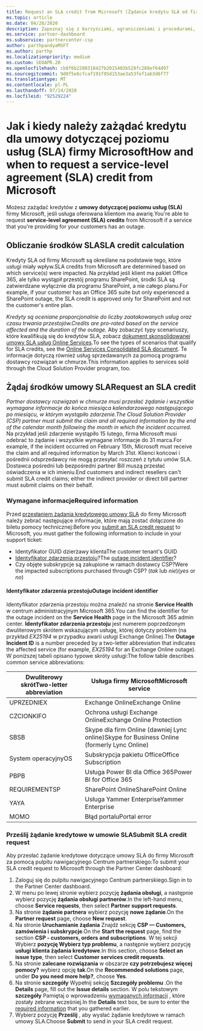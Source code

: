 ```yaml
---
title: Request an SLA credit from Microsoft (Żądanie kredytu SLA od firmy Microsoft)
ms.topic: article
ms.date: 04/28/2020
description: Zapoznaj się z korzyściami, ograniczeniami i procedurami, aby zażądać środków w ramach umowy dotyczącej poziomu usług (SLA) firmy Microsoft, jeśli klienci napotykają awarię usługi.
ms.service: partner-dashboard
ms.subservice: partnercenter-csp
author: parthpandyaMSFT
ms.author: parthp
ms.localizationpriority: medium
ms.custom: SEOAPR.20
ms.openlocfilehash: cb8f6b2280318427b2015403b528fc288ef64d97
ms.sourcegitcommit: 9d0f5e6cfcaf191f95d153ae3a53fef1ab3d6f77
ms.translationtype: MT
ms.contentlocale: pl-PL
ms.lasthandoff: 07/14/2020
ms.locfileid: "92529224"
---
```

# <a name="how-and-when-to-request-a-service-level-agreement-sla-credit-from-microsoft"></a><span data-ttu-id="72c95-103">Jak i kiedy należy zażądać kredytu dla umowy dotyczącej poziomu usług (SLA) firmy Microsoft</span><span class="sxs-lookup"><span data-stu-id="72c95-103">How and when to request a service-level agreement (SLA) credit from Microsoft</span></span>

<span data-ttu-id="72c95-104">Możesz zażądać kredytów z **umowy dotyczącej poziomu usług (SLA)** firmy Microsoft, jeśli usługa oferowana klientom ma awarię.</span><span class="sxs-lookup"><span data-stu-id="72c95-104">You're able to request **service-level agreement (SLA) credits** from Microsoft if a service that you're providing for your customers has an outage.</span></span>

## <a name="sla-credit-calculation"></a><span data-ttu-id="72c95-105">Obliczanie środków SLA</span><span class="sxs-lookup"><span data-stu-id="72c95-105">SLA credit calculation</span></span>

<span data-ttu-id="72c95-106">Kredyty SLA od firmy Microsoft są określane na podstawie tego, które usługi miały wpływ.</span><span class="sxs-lookup"><span data-stu-id="72c95-106">SLA credits from Microsoft are determined based on which service(s) were impacted.</span></span> <span data-ttu-id="72c95-107">Na przykład jeśli klient ma pakiet Office 365, ale tylko wystąpił przestój programu SharePoint, środki SLA są zatwierdzane wyłącznie dla programu SharePoint, a nie całego planu.</span><span class="sxs-lookup"><span data-stu-id="72c95-107">For example, if your customer has an Office 365 suite but only experienced a SharePoint outage, the SLA credit is approved only for SharePoint and not the customer's entire plan.</span></span>

<span data-ttu-id="72c95-108">*Kredyty są oceniane proporcjonalnie do liczby zaatakowanych usług oraz czasu trwania przestojów.*</span><span class="sxs-lookup"><span data-stu-id="72c95-108">*Credits are pro-rated based on the service affected and the duration of the outage.*</span></span> <span data-ttu-id="72c95-109">Aby zobaczyć typy scenariuszy, które kwalifikują się do kredytów SLA, zobacz [dokument skonsolidowanej umowy SLA usług Online Services](http://www.microsoftvolumelicensing.com/DocumentSearch.aspx?Mode=3&DocumentTypeId=37).</span><span class="sxs-lookup"><span data-stu-id="72c95-109">To see the types of scenarios that qualify for SLA credits, see the [Online Services Consolidated SLA document](http://www.microsoftvolumelicensing.com/DocumentSearch.aspx?Mode=3&DocumentTypeId=37).</span></span> <span data-ttu-id="72c95-110">Te informacje dotyczą również usług sprzedawanych za pomocą programu dostawcy rozwiązań w chmurze.</span><span class="sxs-lookup"><span data-stu-id="72c95-110">This information applies to services sold through the Cloud Solution Provider program, too.</span></span>

## <a name="request-an-sla-credit"></a><span data-ttu-id="72c95-111">Żądaj środków umowy SLA</span><span class="sxs-lookup"><span data-stu-id="72c95-111">Request an SLA credit</span></span>

<span data-ttu-id="72c95-112">*Partner dostawcy rozwiązań w chmurze musi przesłać żądanie i wszystkie wymagane informacje do końca miesiąca kalendarzowego następującego po miesiącu, w którym wystąpiło zdarzenie.*</span><span class="sxs-lookup"><span data-stu-id="72c95-112">*The Cloud Solution Provider (CSP) partner must submit the claim and all required information by the end of the calendar month following the month in which the incident occurred.*</span></span> <span data-ttu-id="72c95-113">Na przykład jeśli zdarzenie wystąpiło 15 lutego, firma Microsoft musi odebrać to żądanie i wszystkie wymagane informacje do 31 marca.</span><span class="sxs-lookup"><span data-stu-id="72c95-113">For example, if the incident occurred on February 15th, Microsoft must receive the claim and all required information by March 31st.</span></span> <span data-ttu-id="72c95-114">Klienci końcowi i pośrednii odsprzedawcy nie mogą przesyłać roszczeń z tytułu umów SLA. Dostawca pośredni lub bezpośredni partner Bill muszą przesłać oświadczenia w ich imieniu.</span><span class="sxs-lookup"><span data-stu-id="72c95-114">End customers and indirect resellers can't submit SLA credit claims; either the indirect provider or direct bill partner must submit claims on their behalf.</span></span>

### <a name="required-information"></a><span data-ttu-id="72c95-115">Wymagane informacje</span><span class="sxs-lookup"><span data-stu-id="72c95-115">Required information</span></span>

<span data-ttu-id="72c95-116">Przed [przesłaniem żądania kredytowego umowy SLA](#submit-sla-credit-request) do firmy Microsoft należy zebrać następujące informacje, które mają zostać dołączone do biletu pomocy technicznej:</span><span class="sxs-lookup"><span data-stu-id="72c95-116">Before you [submit an SLA credit request](#submit-sla-credit-request) to Microsoft, you must gather the following information to include in your support ticket:</span></span>

- <span data-ttu-id="72c95-117">Identyfikator GUID dzierżawy klienta</span><span class="sxs-lookup"><span data-stu-id="72c95-117">The customer tenant's GUID</span></span>
- <span data-ttu-id="72c95-118">[Identyfikator zdarzenia przestoju](#outage-incident-identifier)?</span><span class="sxs-lookup"><span data-stu-id="72c95-118">The [outage incident identifier](#outage-incident-identifier)?</span></span>
- <span data-ttu-id="72c95-119">Czy objęte subskrypcje są zakupione w ramach dostawcy CSP?</span><span class="sxs-lookup"><span data-stu-id="72c95-119">Were the impacted subscriptions purchased through CSP?</span></span> <span data-ttu-id="72c95-120">(*tak* lub *nie*)</span><span class="sxs-lookup"><span data-stu-id="72c95-120">(*yes* or *no*)</span></span>

#### <a name="outage-incident-identifier"></a><span data-ttu-id="72c95-121">Identyfikator zdarzenia przestoju</span><span class="sxs-lookup"><span data-stu-id="72c95-121">Outage incident identifier</span></span>

<span data-ttu-id="72c95-122">Identyfikator zdarzenia przestoju można znaleźć na stronie **Service Health** w centrum administracyjnym Microsoft 365.</span><span class="sxs-lookup"><span data-stu-id="72c95-122">You can find the identifier for the outage incident on the **Service Health** page in the Microsoft 365 admin center.</span></span> <span data-ttu-id="72c95-123">**Identyfikator zdarzenia przestoju** jest numerem poprzedzonym dwuliterowym skrótem wskazującym usługę, której dotyczy problem (na przykład *EX25194* w przypadku awarii usługi Exchange Online).</span><span class="sxs-lookup"><span data-stu-id="72c95-123">The **Outage Incident ID** is a number preceded by a two-letter abbreviation that indicates the affected service (for example, *EX25194* for an Exchange Online outage).</span></span> <span data-ttu-id="72c95-124">W poniższej tabeli opisano typowe skróty usługi:</span><span class="sxs-lookup"><span data-stu-id="72c95-124">The follow table describes common service abbreviations:</span></span>

| <span data-ttu-id="72c95-125">Dwuliterowy skrót</span><span class="sxs-lookup"><span data-stu-id="72c95-125">Two-letter abbreviation</span></span> | <span data-ttu-id="72c95-126">Usługa firmy Microsoft</span><span class="sxs-lookup"><span data-stu-id="72c95-126">Microsoft service</span></span> |
| ----------------------- | ----------------- |
| <span data-ttu-id="72c95-127">UPRZEDNI</span><span class="sxs-lookup"><span data-stu-id="72c95-127">EX</span></span> | <span data-ttu-id="72c95-128">Exchange Online</span><span class="sxs-lookup"><span data-stu-id="72c95-128">Exchange Online</span></span> |
| <span data-ttu-id="72c95-129">CZCIONKI</span><span class="sxs-lookup"><span data-stu-id="72c95-129">FO</span></span> | <span data-ttu-id="72c95-130">Ochrona usługi Exchange Online</span><span class="sxs-lookup"><span data-stu-id="72c95-130">Exchange Online Protection</span></span> |
| <span data-ttu-id="72c95-131">SB</span><span class="sxs-lookup"><span data-stu-id="72c95-131">SB</span></span> | <span data-ttu-id="72c95-132">Skype dla firm Online (dawniej Lync online)</span><span class="sxs-lookup"><span data-stu-id="72c95-132">Skype for Business Online (formerly Lync Online)</span></span> |
| <span data-ttu-id="72c95-133">System operacyjny</span><span class="sxs-lookup"><span data-stu-id="72c95-133">OS</span></span> | <span data-ttu-id="72c95-134">Subskrypcja pakietu Office</span><span class="sxs-lookup"><span data-stu-id="72c95-134">Office Subscription</span></span> |
| <span data-ttu-id="72c95-135">PB</span><span class="sxs-lookup"><span data-stu-id="72c95-135">PB</span></span> | <span data-ttu-id="72c95-136">Usługa Power BI dla Office 365</span><span class="sxs-lookup"><span data-stu-id="72c95-136">Power BI for Office 365</span></span> |
| <span data-ttu-id="72c95-137">REQUIREMENT</span><span class="sxs-lookup"><span data-stu-id="72c95-137">SP</span></span> | <span data-ttu-id="72c95-138">SharePoint Online</span><span class="sxs-lookup"><span data-stu-id="72c95-138">SharePoint Online</span></span> |
| <span data-ttu-id="72c95-139">YA</span><span class="sxs-lookup"><span data-stu-id="72c95-139">YA</span></span> | <span data-ttu-id="72c95-140">Usługa Yammer Enterprise</span><span class="sxs-lookup"><span data-stu-id="72c95-140">Yammer Enterprise</span></span> |
| <span data-ttu-id="72c95-141">MO</span><span class="sxs-lookup"><span data-stu-id="72c95-141">MO</span></span> | <span data-ttu-id="72c95-142">Błąd portalu</span><span class="sxs-lookup"><span data-stu-id="72c95-142">Portal error</span></span> |

### <a name="submit-sla-credit-request"></a><span data-ttu-id="72c95-143">Prześlij żądanie kredytowe w umowie SLA</span><span class="sxs-lookup"><span data-stu-id="72c95-143">Submit SLA credit request</span></span>

<span data-ttu-id="72c95-144">Aby przesłać żądanie kredytowe dotyczące umowy SLA do firmy Microsoft za pomocą pulpitu nawigacyjnego Centrum partnerskiego:</span><span class="sxs-lookup"><span data-stu-id="72c95-144">To submit your SLA credit request to Microsoft through the Partner Center dashboard:</span></span>

1. <span data-ttu-id="72c95-145">Zaloguj się do pulpitu nawigacyjnego Centrum partnerskiego.</span><span class="sxs-lookup"><span data-stu-id="72c95-145">Sign in to the Partner Center dashboard.</span></span>
2. <span data-ttu-id="72c95-146">W menu po lewej stronie wybierz pozycję **żądania obsługi**, a następnie wybierz pozycję **żądania obsługi partnerów**.</span><span class="sxs-lookup"><span data-stu-id="72c95-146">In the left-hand menu, choose **Service requests**, then select **Partner support requests**.</span></span>
3. <span data-ttu-id="72c95-147">Na stronie **żądanie partnera** wybierz pozycję **nowe żądanie**.</span><span class="sxs-lookup"><span data-stu-id="72c95-147">On the **Partner request** page, choose **New request**.</span></span>
4. <span data-ttu-id="72c95-148">Na stronie **Uruchamianie żądania** Znajdź sekcję **CSP — Customers, zamówienia i subskrypcje**.</span><span class="sxs-lookup"><span data-stu-id="72c95-148">On the **Start the request** page, find the section **CSP - customers, orders and subscriptions**.</span></span> <span data-ttu-id="72c95-149">W tej sekcji Wybierz **pozycję Wybierz typ problemu**, a następnie wybierz pozycję **usługi klienta żądania kredytowe**.</span><span class="sxs-lookup"><span data-stu-id="72c95-149">In this section, choose **Select an issue type**, then select **Customer services credit requests**.</span></span>
5. <span data-ttu-id="72c95-150">Na stronie **zalecane rozwiązania** w obszarze **czy potrzebujesz więcej pomocy?** wybierz opcję **tak**.</span><span class="sxs-lookup"><span data-stu-id="72c95-150">On the **Recommended solutions** page, under **Do you need more help?**, choose **Yes**.</span></span>
6. <span data-ttu-id="72c95-151">Na stronie **szczegóły** Wypełnij sekcję **Szczegóły problemu** .</span><span class="sxs-lookup"><span data-stu-id="72c95-151">On the **Details** page, fill out the **Issue details** section.</span></span> <span data-ttu-id="72c95-152">W polu tekstowym **szczegóły** Pamiętaj o wprowadzeniu [wymaganych informacji](#required-information) , które zostały zebrane wcześniej.</span><span class="sxs-lookup"><span data-stu-id="72c95-152">In the **Details** text box, be sure to enter the [required information](#required-information) that you gathered earlier.</span></span>
7. <span data-ttu-id="72c95-153">Wybierz pozycję **Prześlij** , aby wysłać żądanie kredytowe w ramach umowy SLA.</span><span class="sxs-lookup"><span data-stu-id="72c95-153">Choose **Submit** to send in your SLA credit request.</span></span>
